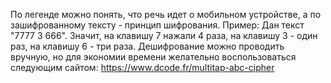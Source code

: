 По легенде можно понять, что речь идет о мобильном устройстве, а по зашифрованному тексту - принцип шифрования.
Пример: Дан текст "7777 3 666". Значит, на клавишу 7 нажали 4 раза, на клавишу 3 - один раз, на клавишу 6 - три раза.
Дешифрование можно проводить вручную, но для экономии времени желательно воспользоваться следующим сайтом: https://www.dcode.fr/multitap-abc-cipher